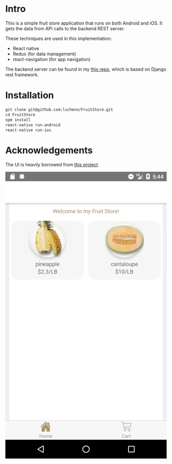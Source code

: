 # Intro
This is a simple fruit store application that runs on both Android and iOS.
It gets the data from API calls to the backend REST server.

These techniques are used in this implementation:
- React native
- Redux (for data management)
- react-navigation (for app navigation)

The backend server can be found in my [this repo](https://github.com/luchenn/FruitDjangoRestServer),
which is based on Django rest framework.

# Installation
```
git clone git@github.com:luchenn/FruitStore.git
cd FruitStore
npm install
react-native run-android
react-native run-ios
```

# Acknowledgements

The UI is heavily borrowed from [this project](https://github.com/shooterRao/react-native-fruitStore).


![Screenshot](https://github.com/luchenn/FruitStore/blob/master/Screenshot.png)